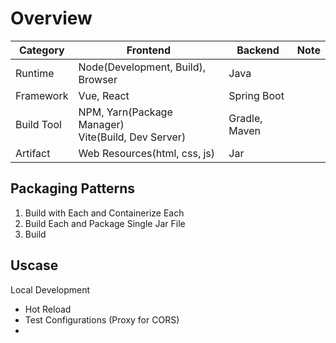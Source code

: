 # Overview

|Category|Frontend|Backend|Note|
|-|-|-|-|
|Runtime|Node(Development, Build), Browser|Java||
|Framework|Vue, React|Spring Boot||
|Build Tool|NPM, Yarn(Package Manager)<br>Vite(Build, Dev Server)|Gradle, Maven||
|Artifact|Web Resources(html, css, js)|Jar||

## Packaging Patterns

1. Build with Each and Containerize Each
2. Build Each and Package Single Jar File
3. Build 
## Uscase

Local Development
* Hot Reload
* Test Configurations (Proxy for CORS)
* 
